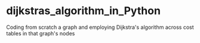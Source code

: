# dijkstras_algorithm_in_Python
Coding from scratch a graph and employing Dijkstra's algorithm across cost tables in that graph's nodes
